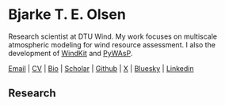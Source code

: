 # Bjarke T. E. Olsen

Research scientist at DTU Wind. My work focuses on multiscale atmospheric modeling for wind resource assessment. I also the development of [WindKit](https://docs.wasp.dk/pywasp/) and [PyWAsP](https://docs.wasp.dk/pywasp/). 

[Email](mailto:bjarketol@gmail.com) | [CV]() | [Bio](bio.md) | [Scholar](https://scholar.google.com/citations?user=sh27EAEAAAAJ&hl=en) |  [Github](https://github.com/bjarketol) | [X](https://x.com/Bjarketol/) | [Bluesky](https://bsky.app/profile/bjarketol.bsky.social) | [Linkedin](https://linkedin.com/in/bjarketol) 


## Research 
